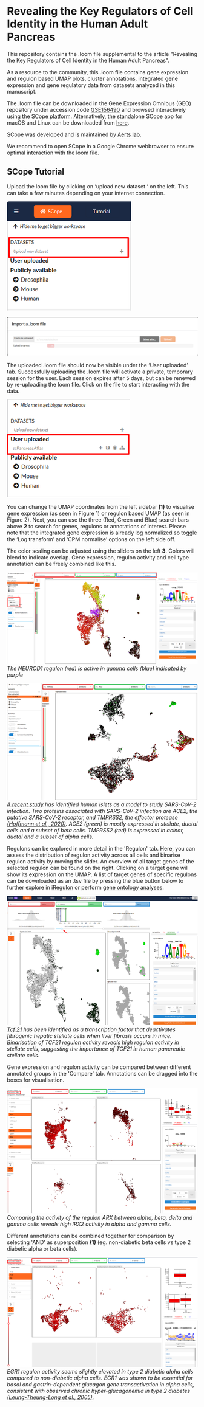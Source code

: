 # Revealing the Key Regulators of Cell Identity in the Human Adult Pancreas

This repository contains the .loom file supplemental to the article "Revealing the Key Regulators of Cell Identity in the Human Adult Pancreas".

As a resource to the community, this .loom file contains gene expression and regulon based UMAP plots, cluster annotations, integrated gene expression and gene regulatory data from datasets analyzed in this manuscript.

The .loom file can be downloaded in the Gene Expression Omnibus (GEO) repository under accession code [GSE156490](https://www.ncbi.nlm.nih.gov/geo/query/acc.cgi?&acc=GSE156490) and browsed interactively using the [SCope platform](http://scope.aertslab.org/#/). Alternatively, the standalone SCope app for macOS and Linux can be downloaded from [here](https://github.com/aertslab/SCope/releases).

SCope was developed and is maintained by [Aerts lab](https://www.aertslab.org/).

We recommend to open SCope in a Google Chrome webbrowser to ensure optimal interaction with the loom file. 

## SCope Tutorial

Upload the loom file by clicking on ‘upload new dataset ‘ on the left. This can take a few minutes depending on your internet connection. 

![alt text](https://github.com/pasquelab/scPancreasAtlas/blob/master/Screenshot_1.png?raw=true)

![alt text](https://github.com/pasquelab/scPancreasAtlas/blob/master/Screenshot_2.png?raw=true)

The uploaded .loom file should now be visible under the ‘User uploaded’ tab. Successfully uploading the .loom file will activate a private, temporary session for the user. Each session expires after 5 days, but can be renewed by re-uploading the loom file. Click on the file to start interacting with the data.

![alt text](https://github.com/pasquelab/scPancreasAtlas/blob/master/Screenshot_3.png?raw=true)

You can change the UMAP coordinates from the left sidebar **(1)** to visualise gene expression (as seen in Figure 1)  or regulon based UMAP (as seen in Figure 2).
Next, you can use the three (Red, Green and Blue) search bars above **2** to search for genes, regulons or annotations of interest. 
Please note that the integrated gene expression is already log normalized so toggle the ‘Log transform’ and ‘CPM normalise’ options on the left side off.

The color scaling can be adjusted using the sliders on the left **3**. 
Colors will blend to indicate overlap. Gene expression, regulon activity and cell type annotation can be freely combined like this. 

![alt text](https://github.com/pasquelab/scPancreasAtlas/blob/master/Screenshot_4.png?raw=true)
*The NEUROD1 regulon (red) is active in gamma cells (blue) indicated by purple*

![alt text](https://github.com/pasquelab/scPancreasAtlas/blob/master/Screenshot_4_2.png?raw=true)
*[A recent study](https://www.sciencedirect.com/science/article/pii/S1934590920302824?via%3Dihub) has identified human islets as a model to study SARS-CoV-2 infection. Two proteins associated with SARS-CoV-2 infection are ACE2, the putative SARS-CoV-2 receptor, and TMPRSS2, the effector protease [(Hoffmann et al., 2020)](https://www.sciencedirect.com/science/article/pii/S0092867420302294). ACE2 (green) is mostly expressed in stellate, ductal cells and a subset of beta cells. TMPRSS2 (red) is expressed in acinar, ductal and a subset of alpha cells.* 

Regulons can be explored in more detail in the 'Regulon' tab.
Here, you can assess the distribution of regulon activity across all cells and binarise regulon activity by moving the slider. 
An overview of all target genes of the selected regulon can be found on the right. Clicking on a target gene will show its expression on the UMAP.
A list of target genes of specific regulons can be downloaded as an .tsv file by pressing the blue button below to further explore in [iRegulon](http://iregulon.aertslab.org/) or perform [gene ontology analyses](http://geneontology.org/).   

![alt text](https://github.com/pasquelab/scPancreasAtlas/blob/master/Screenshot_5.png?raw=true)
*[Tcf 21](https://pubmed.ncbi.nlm.nih.gov/31549421/) has been identified as a transcription factor that deactivates fibrogenic hepatic stellate cells when liver fibrosis occurs in mice. Binarisation of TCF21 regulon activity reveals high regulon activity in stellate cells, suggesting the importance of TCF21 in human pancreatic stellate cells.*

Gene expression and regulon activity can be compared between different annotated groups in the 'Compare' tab.
Annotations can be dragged into the boxes for visualisation.

![alt text](https://github.com/pasquelab/scPancreasAtlas/blob/master/Screenshot_6.png?raw=true)
*Comparing the activity of the regulon ARX between alpha, beta, delta and gamma cells reveals high IRX2 activity in alpha and gamma cells.*

Different annotations can be combined together for comparison by selecting 'AND' as superposition **(1)** (eg. non-diabetic beta cells vs type 2 diabetic alpha or beta cells).

![alt text](https://github.com/pasquelab/scPancreasAtlas/blob/master/Screenshot_7.png?raw=true)
*EGR1 regulon activity seems slightly elevated in type 2 diabetic alpha cells compared to non-diabetic alpha cells. EGR1 was shown to be essential for basal and gastrin-dependent glucagon gene transactivation in alpha cells, consistent with observed chronic hyper-glucagonemia in type 2 diabetes [(Leung-Theung-Long et al., 2005)](https://pubmed.ncbi.nlm.nih.gov/15611055/).*
